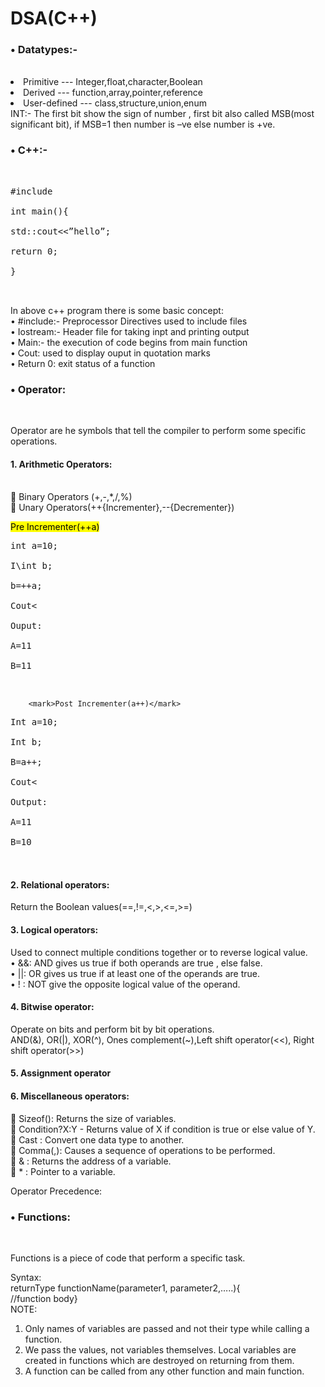 <h1>DSA(C++)</h1>

<h3>• Datatypes:-</h3>
<br>
<li>
Primitive   --- Integer,float,character,Boolean</li>                                              
<li>Derived     ---  function,array,pointer,reference   </li>                   
<li>User-defined --- class,structure,union,enum
</li>
INT:- The first bit show the sign of number , first bit also called MSB(most significant bit), if MSB=1 then number is –ve else number is +ve.


<h3>• C++:-</h3>
<br>
<pre>
#include<iostream><br>
int main(){<br>
std::cout<<”hello”;<br>
return 0;<br>
}<br>
		 </pre>
In above c++ program there is some basic concept:<br>
• #include:- Preprocessor Directives used to include files<br>
• Iostream:- Header file for taking inpt and printing output<br>
• Main:-  the execution of code begins from main function<br>
• Cout: used to display ouput in quotation marks<br>
• Return 0: exit status of a function<br>

<h3>• Operator:</h3><br>

Operator are he symbols that tell the compiler to perform some specific operations.
 <h4>1.	Arithmetic Operators:</h4><br>
	Binary Operators (+,-,*,/,%)<br>
	Unary Operators(++{Incrementer},--{Decrementer})<br>

<mark>Pre Incrementer(++a)</mark>
<pre>
int a=10;<br>
I\int b;<br>
b=++a;<br>
Cout<<a<<””<<b;<br>

Ouput:<br>
A=11<br>
B=11<br>
	     </pre>

		<mark>Post Incrementer(a++)</mark>
  <pre>
Int a=10;<br>
Int b;<br>
B=a++;<br>
Cout<<a<<’’’<<b;<br>

Output:<br>
A=11<br>
B=10<br>
	</pre>

<h4>2. Relational operators:</h4>
Return the Boolean values(==,!=,<,>,<=,>=)<br>
<h4>3. Logical operators:</h4>
Used to connect multiple conditions together or to reverse logical value.<br>
• &&: AND gives us true if both operands are true , else false.<br>
• ||: OR gives  us true if at least one of the operands are true.<br>
• ! :  NOT give the opposite logical value of the operand.<br>
<h4>4. Bitwise operator:</h4>
Operate on bits and perform bit by bit operations.<br>
AND(&), OR(|), XOR(^), Ones complement(~),Left shift operator(<<), Right shift operator(>>)<br>
<h4>5. Assignment operator</h4>
<h4>6. Miscellaneous operators:</h4>
 Sizeof(): Returns the size of variables.<br>
 Condition?X:Y  - Returns value of X if condition is true or else value of Y.<br>
 Cast :  Convert one data type to another.<br>
 Comma(,):  Causes a sequence of operations to be performed.<br>
 & :  Returns the address of a variable.<br>
 * :  Pointer to a variable.<br>


Operator Precedence:<br>
	 
 

 

<h3>• Functions:</h3> <br>

Functions is a piece of code that perform a specific task.<br>

Syntax: <br>
returnType functionName(parameter1, parameter2,…..){<br>
//function body}<br>
NOTE:<br>
1.	Only names of variables are passed and not their type while calling a function.<br>
2.	We pass the values, not variables themselves. Local variables are created in functions which are destroyed on returning from them.<br>
3.	A function can be called from any other function and main function.<br>
